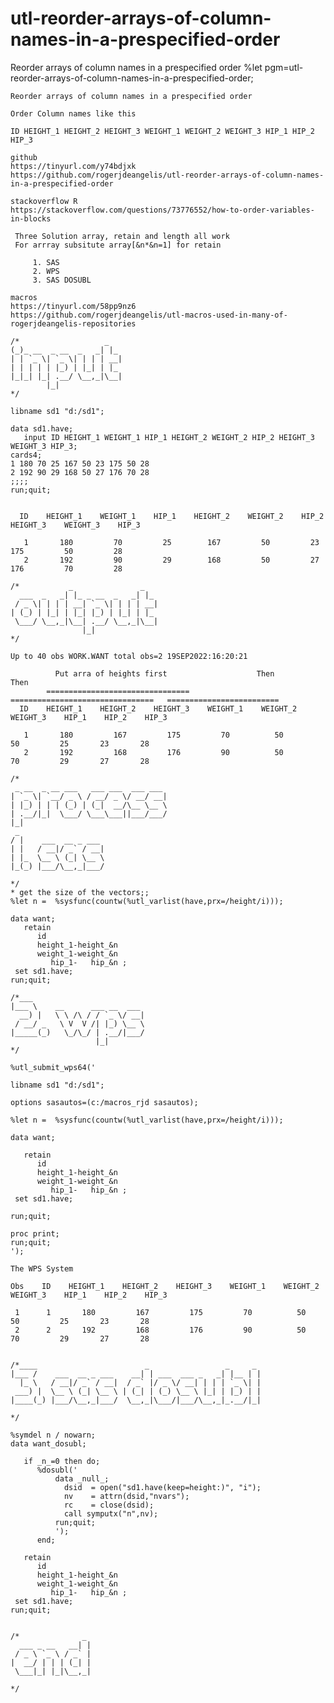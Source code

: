 # utl-reorder-arrays-of-column-names-in-a-prespecified-order
Reorder arrays of column names in a prespecified order
    %let pgm=utl-reorder-arrays-of-column-names-in-a-prespecified-order;

    Reorder arrays of column names in a prespecified order

    Order Column names like this

    ID HEIGHT_1 HEIGHT_2 HEIGHT_3 WEIGHT_1 WEIGHT_2 WEIGHT_3 HIP_1 HIP_2 HIP_3

    github
    https://tinyurl.com/y74bdjxk
    https://github.com/rogerjdeangelis/utl-reorder-arrays-of-column-names-in-a-prespecified-order

    stackoverflow R
    https://stackoverflow.com/questions/73776552/how-to-order-variables-in-blocks

     Three Solution array, retain and length all work
     For arrray subsitute array[&n*&n=1] for retain

         1. SAS
         2. WPS
         3. SAS DOSUBL

    macros
    https://tinyurl.com/58pp9nz6
    https://github.com/rogerjdeangelis/utl-macros-used-in-many-of-rogerjdeangelis-repositories

    /*                   _
    (_)_ __  _ __  _   _| |_
    | | `_ \| `_ \| | | | __|
    | | | | | |_) | |_| | |_
    |_|_| |_| .__/ \__,_|\__|
            |_|
    */

    libname sd1 "d:/sd1";

    data sd1.have;
       input ID HEIGHT_1 WEIGHT_1 HIP_1 HEIGHT_2 WEIGHT_2 HIP_2 HEIGHT_3 WEIGHT_3 HIP_3;
    cards4;
    1 180 70 25 167 50 23 175 50 28
    2 192 90 29 168 50 27 176 70 28
    ;;;;
    run;quit;


      ID    HEIGHT_1    WEIGHT_1    HIP_1    HEIGHT_2    WEIGHT_2    HIP_2    HEIGHT_3    WEIGHT_3    HIP_3

       1       180         70         25        167         50         23        175         50         28
       2       192         90         29        168         50         27        176         70         28

    /*           _               _
      ___  _   _| |_ _ __  _   _| |_
     / _ \| | | | __| `_ \| | | | __|
    | (_) | |_| | |_| |_) | |_| | |_
     \___/ \__,_|\__| .__/ \__,_|\__|
                    |_|
    */

    Up to 40 obs WORK.WANT total obs=2 19SEP2022:16:20:21

              Put arra of heights first                    Then                           Then
            ================================    ================================   =========================
      ID    HEIGHT_1    HEIGHT_2    HEIGHT_3    WEIGHT_1    WEIGHT_2    WEIGHT_3    HIP_1    HIP_2    HIP_3

       1       180         167         175         70          50          50         25       23       28
       2       192         168         176         90          50          70         29       27       28

    /*
     _ __  _ __ ___   ___ ___  ___ ___
    | `_ \| `__/ _ \ / __/ _ \/ __/ __|
    | |_) | | | (_) | (_|  __/\__ \__ \
    | .__/|_|  \___/ \___\___||___/___/
    |_|
     _
    / |    ___  __ _ ___
    | |   / __|/ _` / __|
    | |_  \__ \ (_| \__ \
    |_(_) |___/\__,_|___/

    */
    * get the size of the vectors;;
    %let n =  %sysfunc(countw(%utl_varlist(have,prx=/height/i)));

    data want;
       retain
          id
          height_1-height_&n
          weight_1-weight_&n
             hip_1-   hip_&n ;
     set sd1.have;
    run;quit;

    /*___
    |___ \    __      ___ __  ___
      __) |   \ \ /\ / / `_ \/ __|
     / __/ _   \ V  V /| |_) \__ \
    |_____(_)   \_/\_/ | .__/|___/
                       |_|
    */

    %utl_submit_wps64('

    libname sd1 "d:/sd1";

    options sasautos=(c:/macros_rjd sasautos);

    %let n =  %sysfunc(countw(%utl_varlist(have,prx=/height/i)));

    data want;

       retain
          id
          height_1-height_&n
          weight_1-weight_&n
             hip_1-   hip_&n ;
     set sd1.have;

    run;quit;

    proc print;
    run;quit;
    ');

    The WPS System

    Obs    ID    HEIGHT_1    HEIGHT_2    HEIGHT_3    WEIGHT_1    WEIGHT_2    WEIGHT_3    HIP_1    HIP_2    HIP_3

     1      1       180         167         175         70          50          50         25       23       28
     2      2       192         168         176         90          50          70         29       27       28


    /*____                        _                 _     _
    |___ /    ___  __ _ ___    __| | ___  ___ _   _| |__ | |
      |_ \   / __|/ _` / __|  / _` |/ _ \/ __| | | | `_ \| |
     ___) |  \__ \ (_| \__ \ | (_| | (_) \__ \ |_| | |_) | |
    |____(_) |___/\__,_|___/  \__,_|\___/|___/\__,_|_.__/|_|

    */

    %symdel n / nowarn;
    data want_dosubl;

       if _n_=0 then do;
          %dosubl('
              data _null_;
                dsid  = open("sd1.have(keep=height:)", "i");
                nv    = attrn(dsid,"nvars");
                rc    = close(dsid);
                call symputx("n",nv);
              run;quit;
              ');
          end;

       retain
          id
          height_1-height_&n
          weight_1-weight_&n
             hip_1-   hip_&n ;
     set sd1.have;
    run;quit;


    /*              _
      ___ _ __   __| |
     / _ \ `_ \ / _` |
    |  __/ | | | (_| |
     \___|_| |_|\__,_|

    */
